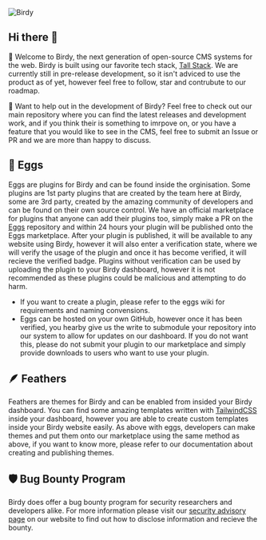 ![Birdy](https://i.imgur.com/aAiGgCA.png "Birdy")

## Hi there 👋

🙋‍ Welcome to Birdy, the next generation of open-source CMS systems for the web. Birdy is built using our favorite tech stack, [Tall Stack](https://tallstack.dev/). We are currently still in pre-release development, so it isn't adviced to use the product as of yet, however feel free to follow, star and contrubute to our roadmap. 

🌈 Want to help out in the development of Birdy? Feel free to check out our main repository where you can find the latest releases and development work, and if you think their is something to imrpove on, or you have a feature that you would like to see in the CMS, feel free to submit an Issue or PR and we are more than happy to discuss.

## :egg: Eggs
Eggs are plugins for Birdy and can be found inside the orginisation. Some plugins are 1st party plugins that are created by the team here at Birdy, some are 3rd party, created by the amazing community of developers and can be found on their own source control. We have an official marketplace for plugins that anyone can add their plugins too, simply make a PR on the [Eggs](https://github.com/getbirdy/eggs) repository and within 24 hours your plugin will be published onto the Eggs marketplace. After your plugin is published, it will be available to any website using Birdy, however it will also enter a verification state, where we will verify the usage of the plugin and once it has become verified, it will recieve the verified badge. Plugins without verification can be used by uploading the plugin to your Birdy dashboard, however it is not recommended as these plugins could be malicious and attempting to do harm. 

- If you want to create a plugin, please refer to the eggs wiki for requirements and naming convensions. 
- Eggs can be hosted on your own GitHub, however once it has been verified, you hearby give us the write to submodule your repository into our system to allow for updates on our dashboard. If you do not want this, please do not submit your plugin to our marketplace and simply provide downloads to users who want to use your plugin. 

## :feather: Feathers
Feathers are themes for Birdy and can be enabled from insided your Birdy dashboard. You can find some amazing templates written with [TailwindCSS](https://tailwindcss.com) inside your dashboard, however you are able to create custom templates inside your Birdy website easily. As above with eggs, developers can make themes and put them onto our marketplace using the same method as above, if you want to know more, please refer to our documentation about creating and publishing themes.

## :shield: Bug Bounty Program
Birdy does offer a bug bounty program for security researchers and developers alike. For more information please visit our [security advisory page](https://birdy.coffee/security) on our website to find out how to disclose information and recieve the bounty. 
